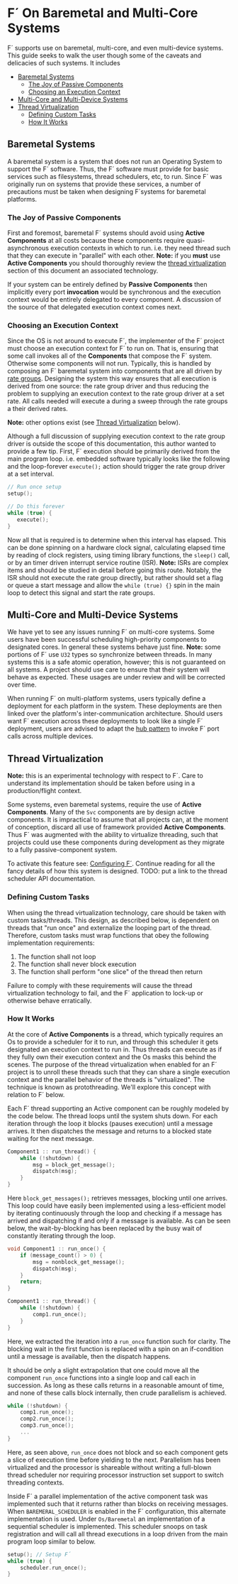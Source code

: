 # F´ On Baremetal and Multi-Core Systems

F´ supports use on baremetal, multi-core, and even multi-device systems. This guide seeks to walk the user though some
of the caveats and delicacies of such systems. It includes

- [Baremetal Systems](#baremetal-systems)
    - [The Joy of Passive Components](#the-joy-of-passive-components)
    - [Choosing an Execution Context](#choosing-an-execution-context)
- [Multi-Core and Multi-Device Systems](#multi-core-and-multi-device-systems)
- [Thread Virtualization](#thread-virtualization)
    - [Defining Custom Tasks](#defining-custom-tasks)
    - [How It Works](#how-it-works)

## Baremetal Systems

A baremetal system is a system that does not run an Operating System to support the F´ software. Thus, the F´ software
must provide for basic services such as filesystems, thread schedulers, etc, to run.  Since F´ was originally run on
systems that provide these services, a number of precautions must be taken when designing F´systems for baremetal
platforms.

### The Joy of Passive Components

First and foremost, baremetal F´ systems should avoid using **Active Components**  at all costs because these components
require quasi-asynchronous execution contexts in which to run. i.e. they need thread such that they can execute in
"parallel" with each other. **Note:** if you **must** use **Active Components** you should thoroughly review the
[thread virtualization](#thread-virtualization) section of this document an associated technology.

If your system can be entirely defined by **Passive Components** then implicitly every port **invocation** would be
synchronous and the execution context would be entirely delegated to every component.  A discussion of the source
of that delegated execution context comes next.

### Choosing an Execution Context

Since the OS is not around to execute F´, the implementer of the F´ project must choose an execution context for F´ to
run on. That is, ensuring that some call invokes all of the **Components** that compose the F´ system.  Otherwise some
components will not run. Typically, this is handled by composing an F´ baremetal system into components that are all
driven by [rate groups](../best/rate-group.md). Designing the system this way ensures that all execution is derived from
one source: the rate group driver and thus reducing the problem to supplying an execution context to the rate group
driver at a set rate.  All calls needed will execute a during a sweep through the rate groups a their derived rates.

**Note:** other options exist (see [Thread Virtualization](#thread-virtualization) below).

Although a full discussion of supplying execution context to the rate group driver is outside the scope of this
documentation, this author wanted to provide a few tip. First, F´ execution should be primarily derived from the main
program loop. i.e. embedded software typically looks like the following and the loop-forever `execute();` action should
trigger the rate group driver at a set interval.

```C
// Run once setup
setup();

// Do this forever
while (true) {
   execute();
}
```

Now all that is required is to determine when this interval has elapsed. This can be done spinning on a hardware clock
signal, calculating elapsed time by reading of clock registers, using timing library functions, the `sleep()` call, or
by an timer driven interrupt service routine (ISR). **Note:** ISRs are complex items and should be studied in detail
before going this route.  Notably, the ISR should not execute the rate group directly, but rather should set a flag or
queue a start message and allow the `while (true) {}` spin in the main loop to detect this signal and start the rate
groups.

## Multi-Core and Multi-Device Systems

We have yet to see any issues running F´ on multi-core systems. Some users have been successful scheduling high-priority
components to designated cores.  In general these systems behave just fine. **Note:** some portions of F´ use `U32`
types so synchronize between threads. In many systems this is a safe atomic operation, however; this is not guaranteed
on all systems. A project should use care to ensure that their system will behave as expected.  These usages are under
review and will be corrected over time.

When running F´ on multi-platform systems, users typically define a deployment for each platform in the system. These
deployments are then linked over the platform's inter-communication architecture.  Should  users want F´ execution
across these deployments to look like a single F´ deployment, users are advised to adapt the
[hub pattern](../best/hub-pattern.md) to invoke F´ port calls across multiple devices.

## Thread Virtualization

**Note:** this is an experimental technology with respect to F´. Care to understand its implementation should be taken
before using in a production/flight context.

Some systems, even baremetal systems, require the use of **Active Components**.  Many of the `Svc` components are by
design active components. It is impractical to assume that all projects can, at the moment of conception, discard all
use of framework provided **Active Components**.  Thus F´ was augmented with the ability to virtualize threading, such
that projects could use these components during development as they migrate to a fully passive-component system.

To activate this feature see: [Configuring F´](../user/configuration.md). Continue reading for all the fancy details of
how this system is designed.  TODO: put a link to the thread scheduler API documentation.

### Defining Custom Tasks

When using the thread virtualization technology, care should be taken with custom tasks/threads. This design, as
described below, is dependent on threads that "run once" and externalize the looping part of the thread. Therefore,
custom tasks must wrap functions that obey the following implementation requirements:

1. The function shall not loop
2. The function shall never block execution
3. The function shall perform "one slice" of the thread then return

Failure to comply with these requirements will cause the thread virtualization technology to fail, and the F´
application to lock-up or otherwise behave erratically.

### How It Works

At the core of **Active Components** is a thread, which typically requires an Os to provide a scheduler for it to run,
and through this scheduler it gets designated an execution context to run in. Thus threads can execute as if they fully
own their execution context and the Os masks this behind the scenes. The purpose of the thread virtualization when
enabled for an F´ project is to unroll these threads such that they can share a single execution context and the
parallel behavior of the threads is "virtualized". The technique is known as protothreading. We'll explore this concept
with relation to F´ below.

Each F´ thread supporting an Active component can be roughly modeled by the code below.  The thread loops until the
system shuts down. For each iteration through the loop it blocks (pauses execution) until a message arrives. It then
dispatches the message and returns to a blocked state waiting for the next message.

```C++
Component1 :: run_thread() {
    while (!shutdown) {
        msg = block_get_message();
        dispatch(msg);
    }
}
```

Here `block_get_messages();` retrieves messages, blocking until one arrives. This loop could have easily been
implemented using a less-efficient model by iterating continuously through the loop and checking if a message has
arrived and dispatching if and only if a message is available. As can be seen below, the wait-by-blocking has been
replaced by the busy wait of constantly iterating through the loop.

```C++
void Component1 :: run_once() {
    if (message_count() > 0) {
        msg = nonblock_get_message();
        dispatch(msg);
    }
    return;
}

Component1 :: run_thread() {
    while (!shutdown) {
        comp1.run_once();
    }
}
```

Here, we extracted the iteration into a `run_once` function such for clarity. The blocking wait in the first function is
replaced with a spin on an if-condition until a message is available, then the dispatch happens.

It should be only a slight extrapolation that one could move all the component `run_once` functions into a single loop
and call each in succession. As long as these calls returns in a reasonable amount of time, and none of these calls
block internally, then crude parallelism is achieved.

```C++
while (!shutdown) {
    comp1.run_once();
    comp2.run_once();
    comp3.run_once();
    ...
}
```
Here, as seen above, `run_once` does not block and so each component gets a slice of execution time before yielding to
the next. Parallelism has been virtualized and the processor is shareable without writing a full-blown thread scheduler
nor requiring processor instruction set support to switch threading contexts.

Inside F´ a parallel implementation of the active component task was implemented such that it returns rather than blocks
on receiving messages. When `BAREMERAL_SCHEDULER` is enabled in the F´ configuration, this alternate implementation is
used. Under `Os/Baremetal` an implementation of a sequential scheduler is implemented.  This scheduler snoops on task
registration and will call all thread executions in a loop driven from the main program loop similar to below.

```C++
setup(); // Setup F´
while (true) {
    scheduler.run_once();
}
```
